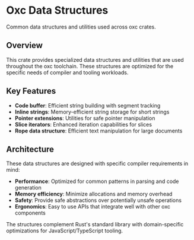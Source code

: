 # Oxc Data Structures

Common data structures and utilities used across oxc crates.

## Overview

This crate provides specialized data structures and utilities that are used throughout the oxc toolchain. These structures are optimized for the specific needs of compiler and tooling workloads.

## Key Features

- **Code buffer**: Efficient string building with segment tracking
- **Inline strings**: Memory-efficient string storage for short strings
- **Pointer extensions**: Utilities for safe pointer manipulation
- **Slice iterators**: Enhanced iteration capabilities for slices
- **Rope data structure**: Efficient text manipulation for large documents

## Architecture

These data structures are designed with specific compiler requirements in mind:

- **Performance**: Optimized for common patterns in parsing and code generation
- **Memory efficiency**: Minimize allocations and memory overhead
- **Safety**: Provide safe abstractions over potentially unsafe operations
- **Ergonomics**: Easy to use APIs that integrate well with other oxc components

The structures complement Rust's standard library with domain-specific optimizations for JavaScript/TypeScript tooling.
